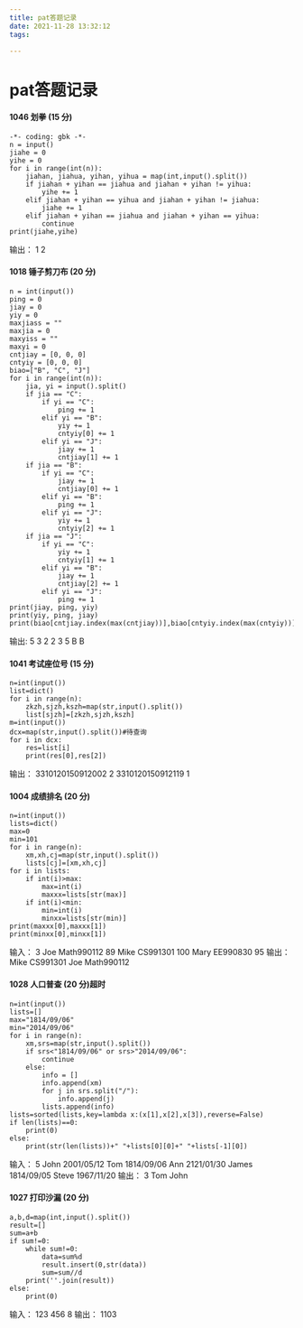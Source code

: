 ```yaml
---
title: pat答题记录
date: 2021-11-28 13:32:12
tags:

---
```


# pat答题记录

#### 1046 划拳 (15 分)
```
-*- coding: gbk -*-
n = input()
jiahe = 0
yihe = 0
for i in range(int(n)):
    jiahan, jiahua, yihan, yihua = map(int,input().split())
    if jiahan + yihan == jiahua and jiahan + yihan != yihua:
        yihe += 1
    elif jiahan + yihan == yihua and jiahan + yihan != jiahua:
        jiahe += 1
    elif jiahan + yihan == jiahua and jiahan + yihan == yihua:
        continue
print(jiahe,yihe)
```

输出：
1 2

#### 1018 锤子剪刀布 (20 分)
```
n = int(input())
ping = 0
jiay = 0
yiy = 0
maxjiass = ""
maxjia = 0
maxyiss = ""
maxyi = 0
cntjiay = [0, 0, 0]
cntyiy = [0, 0, 0]
biao=["B", "C", "J"]
for i in range(int(n)):
    jia, yi = input().split()
    if jia == "C":
        if yi == "C":
            ping += 1
        elif yi == "B":
            yiy += 1
            cntyiy[0] += 1
        elif yi == "J":
            jiay += 1
            cntjiay[1] += 1
    if jia == "B":
        if yi == "C":
            jiay += 1
            cntjiay[0] += 1
        elif yi == "B":
            ping += 1
        elif yi == "J":
            yiy += 1
            cntyiy[2] += 1
    if jia == "J":
        if yi == "C":
            yiy += 1
            cntyiy[1] += 1
        elif yi == "B":
            jiay += 1
            cntjiay[2] += 1
        elif yi == "J":
            ping += 1
print(jiay, ping, yiy)
print(yiy, ping, jiay)
print(biao[cntjiay.index(max(cntjiay))],biao[cntyiy.index(max(cntyiy))])
```
输出:
5 3 2
2 3 5
B B

#### 1041 考试座位号 (15 分)
```
n=int(input())
list=dict()
for i in range(n):
    zkzh,sjzh,kszh=map(str,input().split())
    list[sjzh]=[zkzh,sjzh,kszh]
m=int(input())
dcx=map(str,input().split())#待查询
for i in dcx:
    res=list[i]
    print(res[0],res[2])
```
输出：
3310120150912002 2
3310120150912119 1

#### 1004 成绩排名 (20 分)
```
n=int(input())
lists=dict()
max=0
min=101
for i in range(n):
    xm,xh,cj=map(str,input().split())
    lists[cj]=[xm,xh,cj]
for i in lists:
    if int(i)>max:
        max=int(i)
        maxxx=lists[str(max)]
    if int(i)<min:
        min=int(i)
        minxx=lists[str(min)]
print(maxxx[0],maxxx[1])
print(minxx[0],minxx[1])
```
输入：
3
Joe Math990112 89
Mike CS991301 100
Mary EE990830 95
输出：
Mike CS991301
Joe Math990112

#### 1028 人口普查 (20 分)超时
```
n=int(input())
lists=[]
max="1814/09/06"
min="2014/09/06"
for i in range(n):
    xm,srs=map(str,input().split())
    if srs<"1814/09/06" or srs>"2014/09/06":
        continue
    else:
        info = []
        info.append(xm)
        for j in srs.split("/"):
            info.append(j)
        lists.append(info)
lists=sorted(lists,key=lambda x:(x[1],x[2],x[3]),reverse=False)
if len(lists)==0:
    print(0)
else:
    print(str(len(lists))+" "+lists[0][0]+" "+lists[-1][0])
```
输入：
5
John 2001/05/12
Tom 1814/09/06
Ann 2121/01/30
James 1814/09/05
Steve 1967/11/20
输出：
3 Tom John

#### 1027 打印沙漏 (20 分)
```
a,b,d=map(int,input().split())
result=[]
sum=a+b
if sum!=0:
    while sum!=0:
        data=sum%d
        result.insert(0,str(data))
        sum=sum//d
    print(''.join(result))
else:
    print(0)
```
输入：
123 456 8
输出：
1103